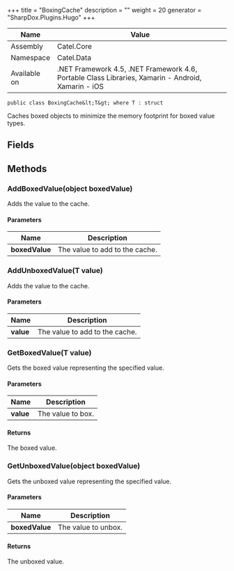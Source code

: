 

+++
title = "BoxingCache" 
description = ""
weight = 20
generator = "SharpDox.Plugins.Hugo"
+++

Name|Value
---|---
Assembly|Catel.Core
Namespace|Catel.Data
Available on|.NET Framework 4.5, .NET Framework 4.6, Portable Class Libraries, Xamarin - Android, Xamarin - iOS

```
public class BoxingCache&lt;T&gt; where T : struct 
```

Caches boxed objects to minimize the memory footprint for boxed value types.

## Fields

## Methods

### AddBoxedValue(object boxedValue)

Adds the value to the cache.

#### Parameters

Name|Description
---|---
**boxedValue**|The value to add to the cache.

### AddUnboxedValue(T value)

Adds the value to the cache.

#### Parameters

Name|Description
---|---
**value**|The value to add to the cache.

### GetBoxedValue(T value)

Gets the boxed value representing the specified value.

#### Parameters

Name|Description
---|---
**value**|The value to box.

#### Returns

The boxed value.

### GetUnboxedValue(object boxedValue)

Gets the unboxed value representing the specified value.

#### Parameters

Name|Description
---|---
**boxedValue**|The value to unbox.

#### Returns

The unboxed value.

